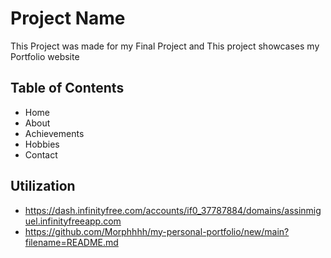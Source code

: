# Project Name

This Project was made for my Final Project and This project showcases my Portfolio website

## Table of Contents

- Home
- About
- Achievements
- Hobbies
- Contact

## Utilization

- https://dash.infinityfree.com/accounts/if0_37787884/domains/assinmiguel.infinityfreeapp.com
- https://github.com/Morphhhh/my-personal-portfolio/new/main?filename=README.md
